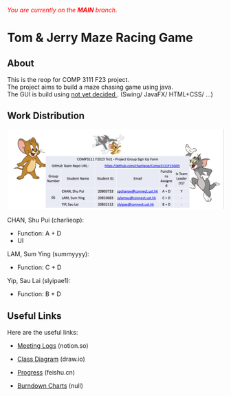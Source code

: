 <i style="color: red">You are currently on the <b>MAIN</b> branch. </i>

# Tom & Jerry Maze Racing Game

## About

This is the reop for COMP 3111 F23 project.  
The project aims to build a maze chasing game using java.  
The GUI is build using <ins> not yet decided </ins>. (Swing/ JavaFX/ HTML+CSS/ ...)

## Work Distribution
![CHAN-A+D; LAM-C+D; YIP-B+D;](./work-distribution.jpg "Work Distribution")

CHAN, Shu Pui (charlieop):
- Function: A + D
- UI

LAM, Sum Ying (summyyyy):
- Function: C + D

Yip, Sau Lai (slyipae1):
- Function: B + D

## Useful Links

Here are the useful links:
- [Meeting Logs](https://www.notion.so/dfb2e2b36b2f484b8591e74be9c1da04?v=bd45b47bd3ea4e4cb6b12933569c0d22) (notion.so)

- [Class Diagram](https://app.diagrams.net) (draw.io)

- [Progress](https://www.feishu.cn) (feishu.cn)

- [Burndown Charts]() (null)




